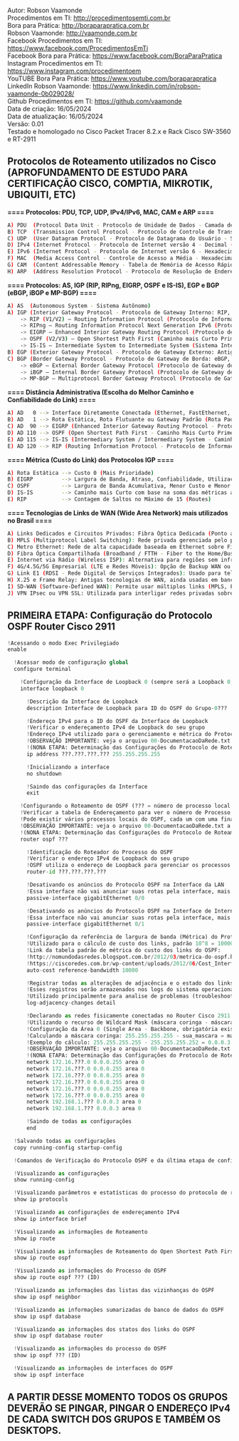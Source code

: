 Autor: Robson Vaamonde<br>
Procedimentos em TI: http://procedimentosemti.com.br<br>
Bora para Prática: http://boraparapratica.com.br<br>
Robson Vaamonde: http://vaamonde.com.br<br>
Facebook Procedimentos em TI: https://www.facebook.com/ProcedimentosEmTi<br>
Facebook Bora para Prática: https://www.facebook.com/BoraParaPratica<br>
Instagram Procedimentos em TI: https://www.instagram.com/procedimentoem<br>
YouTUBE Bora Para Prática: https://www.youtube.com/boraparapratica<br>
LinkedIn Robson Vaamonde: https://www.linkedin.com/in/robson-vaamonde-0b029028/<br>
Github Procedimentos em TI: https://github.com/vaamonde<br>
Data de criação: 16/05/2024<br>
Data de atualização: 16/05/2024<br>
Versão: 0.01<br>
Testado e homologado no Cisco Packet Tracer 8.2.x e Rack Cisco SW-3560 e RT-2911

## Protocolos de Roteamento utilizados no Cisco (APROFUNDAMENTO DE ESTUDO PARA CERTIFICAÇÃO CISCO, COMPTIA, MIKROTIK, UBIQUITI, ETC)

**==== Protocolos: PDU, TCP, UDP, IPv4/IPv6, MAC, CAM e ARP ====**
```bash
A) PDU  (Protocol Data Unit - Protocolo de Unidade de Dados - Camada de Dados do Usuário) 
B) TCP  (Transmission Control Protocol - Protocolo de Controle de Transmissão - Com Confiabilidade)
C) UDP  (User Datagram Protocol - Protocolo de Datagrama do Usuário - Sem Confiabilidade)
D) IPv4 (Internet Protocol - Protocolo de Internet versão 4 - Decimal (Base 10) - 32 Bits - 4 Octetos)
E) IPv6 (Internet Protocol - Protocolo de Internet versão 6 - Hexadecimal (Base 16) - 128 Bits - 8 Hextetos)
F) MAC  (Media Access Control - Controle de Acesso a Média - Hexadecimal (Base 16) - 48 Bits - 12 dígitos Hexadecimal)
G) CAM  (Content Addressable Memory - Tabela de Memória de Acesso Rápido - Endereço MAC para Porta de Rede)
H) ARP  (Address Resolution Protocol - Protocolo de Resolução de Endereços - Endereço IPv4 para Endereço MAC)
```

**==== Protocolos: AS, IGP (RIP, RIPng, EIGRP, OSPF e IS-IS), EGP e BGP (eBGP, iBGP e MP-BGP) ====**
```bash
A) AS  (Autonomous System - Sistema Autônomo)
A) IGP (Interior Gateway Protocol - Protocolo de Gateway Interno: RIP, RIPng, EIGRP, OSPF e IS-IS)
    -> RIP (V1/V2) – Routing Information Protocol (Protocolo de Informações de Roteamento)
    -> RIPng – Routing Information Protocol Next Generation IPv6 (Protocolo de Informações de Roteamento IPv6 de Próxima Geração)
    -> EIGRP – Enhanced Interior Gateway Routing Protocol (Protocolo de Roteamento de Gateway Interno Aprimorado)
    -> OSPF (V2/V3) – Open Shortest Path First (Caminho mais Curto Primeiro)
    -> IS-IS – Intermediate System to Intermediate System (Sistema Intermediário para Sistema Intermediário)
B) EGP (Exterior Gateway Protocol - Protocolo de Gateway Externo: Antigo e Obsoleto)
C) BGP (Border Gateway Protocol - Protocolo de Gateway de Borda: eBGP, iBGP e MP-BGP)
    -> eBGP – External Border Gateway Protocol (Protocolo de Gateway de Fronteira Externa)
    -> iBGP – Internal Border Gateway Protocol (Protocolo de Gateway de Fronteira Interna)
    -> MP-BGP – Multiprotocol Border Gateway Protocol (Protocolo de Gateway de Borda Multiprotocolo)
```

**==== Distância Administrativa (Escolha do Melhor Caminho e Confiabilidade do Link) ====**
```bash
A) AD   0 --> Interface Diretamente Conectada (Ethernet, FastEthernet, GigabitEthernet, etc)
B) AD   1 --> Rota Estática, Rota Flutuante ou Gateway Padrão (Rota Padrão)
C) AD  90 --> EIGRP (Enhanced Interior Gateway Routing Protocol - Protocolo de Roteamento de Gateway Interno Aprimorado)
D) AD 110 --> OSPF (Open Shortest Path First - Caminho Mais Curto Primeiro)
E) AD 115 --> IS-IS (Intermediary System / Intermediary System - Caminho Mais Curto para as Rotas)
E) AD 120 --> RIP (Routing Information Protocol - Protocolo de Informações de Roteamento)
```

**==== Métrica (Custo do Link) dos Protocolos IGP ====**
```bash
A) Rota Estática --> Custo 0 (Mais Prioridade)
B) EIGRP         --> Largura de Banda, Atraso, Confiabilidade, Utilização, MTU (Maximum Transmission Unit) e Contagem de Saltos
C) OSPF          --> Largura de Banda Acumulativa, Menor Custo e Menor Distância
D) IS-IS         --> Caminho mais Curto com base na soma das métricas ao longo de um caminho
E) RIP           --> Contagem de Saltos no Máximo de 15 (Routes)
```

**==== Tecnologias de Links de WAN (Wide Area Network) mais utilizados no Brasil ====**
```bash
A) Links Dedicados e Circuitos Privados: Fibra Óptica Dedicada (Ponto a Ponto ou Internet Dedicada);
B) MPLS (Multiprotocol Label Switching): Rede privada gerenciada pelo provedor;
C) Metro Ethernet: Rede de alta capacidade baseada em Ethernet sobre Fibra Óptica;
D) Fibra Óptica Compartilhada (Broadband / FTTH - Fiber to the Home/Business);
E) Internet via Rádio (Wireless ISP): Alternativa para regiões sem infraestrutura de Fibra Óptica ou Par-Metálico;
F) 4G/4.5G/5G Empresarial (LTE e Redes Móveis): Opção de Backup WAN ou para locais sem outra conectividade;
G) Link E1 (RDSI - Rede Digital de Serviços Integrados): Usado para telefonia e dados em conexões ponto a ponto;
H) X.25 e Frame Relay: Antigas tecnologias de WAN, ainda usadas em bancos e automação industrial;
I) SD-WAN (Software-Defined WAN): Permite usar múltiplos links (MPLS, Fibra, 4G/5G, etc) de forma inteligente;
J) VPN IPsec ou VPN SSL: Utilizada para interligar redes privadas sobre a Internet pública.
```

## PRIMEIRA ETAPA: Configuração do Protocolo OSPF Router Cisco 2911

```python
!Acessando o modo Exec Privilegiado
enable

  !Acessar modo de configuração global
  configure terminal

    !Configuração da Interface de Loopback 0 (sempre será a Loopback 0, não mudar o número da Interface)
    interface loopback 0

      !Descrição da Interface de Loopback
      description Interface de Loopback para ID do OSPF do Grupo-0???

      !Endereço IPv4 para o ID do OSPF da Interface de Loopback
      !Verificar o endereçamento IPv4 de Loopback do seu grupo
      !Endereço IPv4 utilizado para o gerenciamento e métrica do Protocolo OSPF
      !OBSERVAÇÃO IMPORTANTE: veja o arquivo 00-DocumentacaoDaRede.txt a partir da linha: 270 
      !(NONA ETAPA: Determinação das Configurações do Protocolo de Roteamento Dinâmico OSPF)
      ip address ???.???.???.??? 255.255.255.255

      !Inicializando a interface
      no shutdown

      !Saindo das configurações da Interface
      exit

    !Configurando o Roteamento de OSPF (??? = número de processo local do seu Grupo)
    !Verificar a tabela de Endereçamento para ver o número de Processo Local do seu Grupo
    !Pode existir vários processos locais do OSPF, cada um com uma finalidade diferente
    !OBSERVAÇÃO IMPORTANTE: veja o arquivo 00-DocumentacaoDaRede.txt a partir da linha: 270 
    !(NONA ETAPA: Determinação das Configurações do Protocolo de Roteamento Dinâmico OSPF)
    router ospf ???

      !Identificação do Roteador do Processo do OSPF
      !Verificar o endereço IPv4 de Loopback do seu grupo
      !OSPF utiliza o endereço de Loopback para gerenciar os processos locais
      router-id ???.???.???.???

      !Desativando os anúncios do Protocolo OSPF na Interface da LAN
      !Essa interface não vai anunciar suas rotas pela interface, mais pode receber anúncios
      passive-interface gigabitEthernet 0/0

      !Desativando os anúncios do Protocolo OSPF na Interface de Internet
      !Essa interface não vai anunciar suas rotas pela interface, mais pode receber anúncios
      passive-interface gigabitEthernet 0/1

      !Configuração da referência de largura de banda (Métrica) do Protocolo OSPF
      !Utilizado para o cálculo de custo dos links, padrão 10^8 = 100000000 bps (100 Mbps)
      !Link da tabela padrão de métrica do custo dos links do OSPF: 
      !http://nomundodasredes.blogspot.com.br/2012/03/metrica-do-ospf.html
      !https://ciscoredes.com.br/wp-content/uploads/2012/06/Cost_Interface.png
      auto-cost reference-bandwidth 10000

      !Registrar todas as alterações de adjacência e o estado dos links do OSPF
      !Esses registros serão armazenados nos logs do sistema operacional do Router
      !Utilizado principalmente para analise de problemas (troubleshooting) do Protocolo OSPF
      log-adjacency-changes detail

      !Declarando as redes fisicamente conectadas no Router Cisco 2911
      !Utilizando o recurso de Wildcard Mask (máscara coringa - máscara invertida)
      !Configuração da Área 0 (Single Area - Backbone, obrigatória existir na topologia do OSPF)
      !Calculando a máscara coringa: 255.255.255.255 - sua_mascara = máscara coringa/invertida
      !Exemplo do cálculo: 255.255.255.255 - 255.255.255.252 = 0.0.0.3
      !OBSERVAÇÃO IMPORTANTE: veja o arquivo 00-DocumentacaoDaRede.txt a partir da linha: 270 
      !(NONA ETAPA: Determinação das Configurações do Protocolo de Roteamento Dinâmico OSPF)
      network 172.16.???.0 0.0.0.255 area 0
      network 172.16.???.0 0.0.0.255 area 0
      network 172.16.???.0 0.0.0.255 area 0
      network 172.16.???.0 0.0.0.255 area 0
      network 172.16.???.0 0.0.0.255 area 0
      network 172.16.???.0 0.0.0.255 area 0
      network 192.168.1.??? 0.0.0.3 area 0
      network 192.168.1.??? 0.0.0.3 area 0

      !Saindo de todas as configurações
      end

  !Salvando todas as configurações
  copy running-config startup-config

  !Comandos de Verificação do Protocolo OSPF e da última etapa de configuração do Routers

  !Visualizando as configurações
  show running-config

  !Visualizando parâmetros e estatísticas do processo do protocolo de roteamento IP
  show ip protocols

  !Visualizando as configurações de endereçamento IPv4
  show ip interface brief

  !Visualizando as informações de Roteamento
  show ip route

  !Visualizando as informações de Roteamento do Open Shortest Path First (OSPF)
  show ip route ospf 

  !Visualizando as informações do Processo do OSPF
  show ip route ospf ??? (ID)

  !Visualizando as informações das listas das vizinhanças do OSPF
  show ip ospf neighbor

  !Visualizando as informações sumarizadas do banco de dados do OSPF
  show ip ospf database

  !Visualizando as informações dos statos dos links do OSPF
  show ip ospf database router

  !Visualizando as informações do processo do OSPF
  show ip ospf ??? (ID)

  !Visualizando as informações de interfaces do OSPF
  show ip ospf interface
```

## A PARTIR DESSE MOMENTO TODOS OS GRUPOS DEVERÃO SE PINGAR, PINGAR O ENDEREÇO IPv4 DE CADA SWITCH DOS GRUPOS E TAMBÉM OS DESKTOPS.